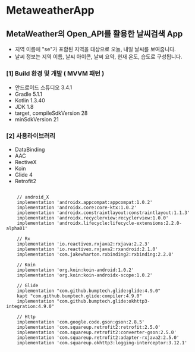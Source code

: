 # MetaweatherApp
MetaWeather의 Open_API를 활용한 날씨검색 App
-
- 지역 이름에 "se"가 포함된 지역을 대상으로 오늘, 내일 날씨를 보여줍니다.
- 날씨 정보는 지역 이름, 날씨 아이콘, 날씨 요약, 현재 온도, 습도로 구성됩니다.

### [1] Build 환경 및 개발 **( MVVM 패턴 )**
* 안드로이드 스튜디오 3.4.1 
* Gradle 5.1.1
* Kotlin 1.3.40
* JDK 1.8
* target, compileSdkVersion 28
* minSdkVersion 21

### [2] 사용라이브러리
* DataBinding
* AAC
* RectiveX
* Koin
* Glide 4
* Retrofit2
<pre>
<code>   
    // android_X
    implementation 'androidx.appcompat:appcompat:1.0.2'
    implementation 'androidx.core:core-ktx:1.0.2'
    implementation 'androidx.constraintlayout:constraintlayout:1.1.3'
    implementation 'androidx.recyclerview:recyclerview:1.0.0'
    implementation 'androidx.lifecycle:lifecycle-extensions:2.2.0-alpha01'

    // Rx
    implementation 'io.reactivex.rxjava2:rxjava:2.2.3'
    implementation 'io.reactivex.rxjava2:rxandroid:2.1.0'
    implementation 'com.jakewharton.rxbinding2:rxbinding:2.2.0'

    // Koin
    implementation 'org.koin:koin-android:1.0.2'
    implementation 'org.koin:koin-androidx-scope:1.0.2'

    // Glide
    implementation "com.github.bumptech.glide:glide:4.9.0"
    kapt "com.github.bumptech.glide:compiler:4.9.0"
    implementation "com.github.bumptech.glide:okhttp3-integration:4.9.0"

    // Http
    implementation 'com.google.code.gson:gson:2.8.5'
    implementation 'com.squareup.retrofit2:retrofit:2.5.0'
    implementation 'com.squareup.retrofit2:converter-gson:2.5.0'
    implementation 'com.squareup.retrofit2:adapter-rxjava2:2.5.0'
    implementation 'com.squareup.okhttp3:logging-interceptor:3.12.1'
</code>
</pre>
